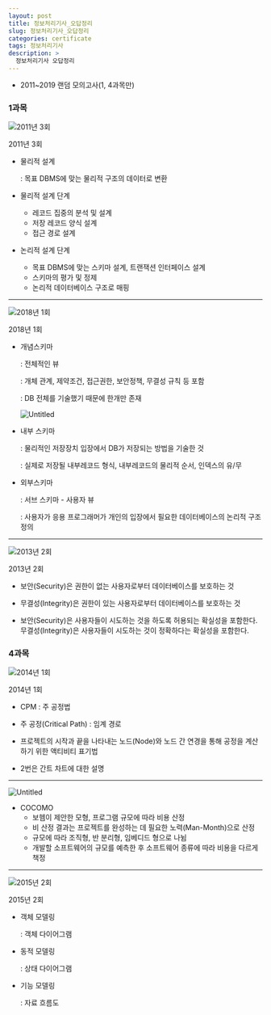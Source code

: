 ```yaml
---
layout: post
title: 정보처리기사_오답정리
slug: 정보처리기사_오답정리
categories: certificate
tags: 정보처리기사
description: >
  정보처리기사 오답정리
---
```


- 2011~2019 랜덤 모의고사(1, 4과목만)

### 1과목

![2011년 3회](https://s3-us-west-2.amazonaws.com/secure.notion-static.com/f3f290b4-830a-4e2c-9d83-23cbb5d7a8d6/Untitled.png)

2011년 3회

- 물리적 설계
    
    : 목표 DBMS에 맞는 물리적 구조의 데이터로 변환
    
- 물리적 설계 단계
    - 레코드 집중의 분석 및 설계
    - 저장 레코드 양식 설계
    - 접근 경로 설계
- 논리적 설계 단계
    - 목표 DBMS에 맞는 스키마 설계, 트랜잭션 인터페이스 설계
    - 스키마의 평가 및 정제
    - 논리적 데이터베이스 구조로 매핑

---

![2018년 1회](https://s3-us-west-2.amazonaws.com/secure.notion-static.com/4f1d65fb-a970-40a0-9824-9e63bd91bcaf/Untitled.png)

2018년 1회

- 개념스키마
    
    : 전체적인 뷰
    
    : 개체 관계, 제약조건, 접근권한, 보안정책, 무결성 규칙 등 포함
    
    : DB 전체를 기술했기 때문에 한개만 존재
    
    ![Untitled](https://s3-us-west-2.amazonaws.com/secure.notion-static.com/596e82b7-e096-4d69-ae3a-9105ad858376/Untitled.png)
    
- 내부 스키마
    
    : 물리적인 저장장치 입장에서 DB가 저장되는 방법을 기술한 것
    
    : 실제로 저장될 내부레코드 형식, 내부레코드의 물리적 순서, 인덱스의 유/무
    
- 외부스키마
    
    : 서브 스키마 - 사용자 뷰
    
    : 사용자가 응용 프로그래머가 개인의 입장에서 필요한 데이터베이스의 논리적 구조 정의
    

---

![2013년 2회](https://s3-us-west-2.amazonaws.com/secure.notion-static.com/5dc739af-10d1-4f26-af50-eae78059e335/Untitled.png)

2013년 2회

- 보안(Security)은 권한이 없는 사용자로부터 데이터베이스를 보호하는 것
- 무결성(Integrity)은 권한이 있는 사용자로부터 데이터베이스를 보호하는 것

- 보안(Security)은 사용자들이 시도하는 것을 하도록 허용되는 확실성을 포함한다. 무결성(Integrity)은 사용자들이 시도하는 것이 정확하다는 확실성을 포함한다.

### 4과목

![2014년 1회](https://s3-us-west-2.amazonaws.com/secure.notion-static.com/5111ad09-95e4-40f0-8dfb-376da1e5988f/Untitled.png)

2014년 1회

- CPM : 주 공정법
- 주 공정(Critical Path) : 임계 경로

- 프로젝트의 시작과 끝을 나타내는 노드(Node)와 노드 간 연경을 통해 공정을 계산하기 위한 액티비티 표기법

- 2번은 간트 차트에 대한 설명

---

![Untitled](https://s3-us-west-2.amazonaws.com/secure.notion-static.com/47c0b525-513f-434a-ba80-9f3cc2dc1020/Untitled.png)

- COCOMO
    - 보헴이 제안한 모형, 프로그램 규모에 따라 비용 산정
    - 비 산정 결과는 프로젝트를 완성하는 데 필요한 노력(Man-Month)으로 산정
    - 규모에 따라 조직형, 반 분리형, 임베디드 형으로 나뉨
    - 개발할 소프트웨어의 규모를 예측한 후 소프트웨어 종류에 따라 비용을 다르게 책정

---

![2015년 2회](https://s3-us-west-2.amazonaws.com/secure.notion-static.com/75c16053-48d9-4509-8227-e5dcdafd1453/Untitled.png)

2015년 2회

- 객체 모델링
    
    : 객체 다이어그램
    
- 동적 모델링
    
    : 상태 다이어그램
    
- 기능 모델링
    
    : 자료 흐름도
